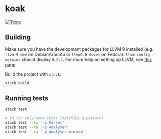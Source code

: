 # koak

[![Tests](https://github.com/nasso/koak/actions/workflows/tests.yml/badge.svg)](https://github.com/nasso/koak/actions/workflows/tests.yml)

## Building

Make sure you have the development packages for LLVM 9 installed (e.g. `llvm-9-dev` on Debian/Ubuntu or `llvm9.0-devel` on Fedora).
`llvm-config --version` should display `9.0.1`.
For more help on setting up LLVM, see
[this page](https://github.com/nasso/koak/wiki/LLVM-setup-guide).

Build the project with `stack`:

```sh
stack build
```

## Running tests

```sh
stack test

# to run only some tests (matching a pattern)
stack test --ta '-p Parser'
stack test --ta '-p Analyser'
stack test --ta '-p Analyser.minimal'
```

